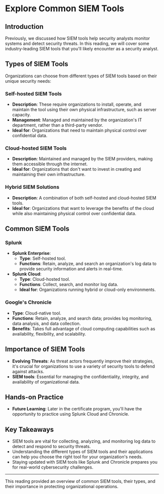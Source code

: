 # Explore Common SIEM Tools

## Introduction
Previously, we discussed how SIEM tools help security analysts monitor systems and detect security threats. In this reading, we will cover some industry-leading SIEM tools that you'll likely encounter as a security analyst. 

## Types of SIEM Tools
Organizations can choose from different types of SIEM tools based on their unique security needs:

### Self-hosted SIEM Tools
- **Description**: These require organizations to install, operate, and maintain the tool using their own physical infrastructure, such as server capacity.
- **Management**: Managed and maintained by the organization's IT department, rather than a third-party vendor.
- **Ideal for**: Organizations that need to maintain physical control over confidential data.

### Cloud-hosted SIEM Tools
- **Description**: Maintained and managed by the SIEM providers, making them accessible through the internet.
- **Ideal for**: Organizations that don't want to invest in creating and maintaining their own infrastructure.

### Hybrid SIEM Solutions
- **Description**: A combination of both self-hosted and cloud-hosted SIEM tools.
- **Ideal for**: Organizations that want to leverage the benefits of the cloud while also maintaining physical control over confidential data.

## Common SIEM Tools
### Splunk
- **Splunk Enterprise**: 
  - **Type**: Self-hosted tool.
  - **Functions**: Retain, analyze, and search an organization's log data to provide security information and alerts in real-time.
- **Splunk Cloud**:
  - **Type**: Cloud-hosted tool.
  - **Functions**: Collect, search, and monitor log data.
  - **Ideal for**: Organizations running hybrid or cloud-only environments.

### Google's Chronicle
- **Type**: Cloud-native tool.
- **Functions**: Retain, analyze, and search data; provides log monitoring, data analysis, and data collection.
- **Benefits**: Takes full advantage of cloud computing capabilities such as availability, flexibility, and scalability.

## Importance of SIEM Tools
- **Evolving Threats**: As threat actors frequently improve their strategies, it's crucial for organizations to use a variety of security tools to defend against attacks.
- **SIEM tools**: Essential for managing the confidentiality, integrity, and availability of organizational data.

## Hands-on Practice
- **Future Learning**: Later in the certificate program, you'll have the opportunity to practice using Splunk Cloud and Chronicle.

## Key Takeaways
- SIEM tools are vital for collecting, analyzing, and monitoring log data to detect and respond to security threats.
- Understanding the different types of SIEM tools and their applications can help you choose the right tool for your organization's needs.
- Staying updated with SIEM tools like Splunk and Chronicle prepares you for real-world cybersecurity challenges.

---
This reading provided an overview of common SIEM tools, their types, and their importance in protecting organizational operations.